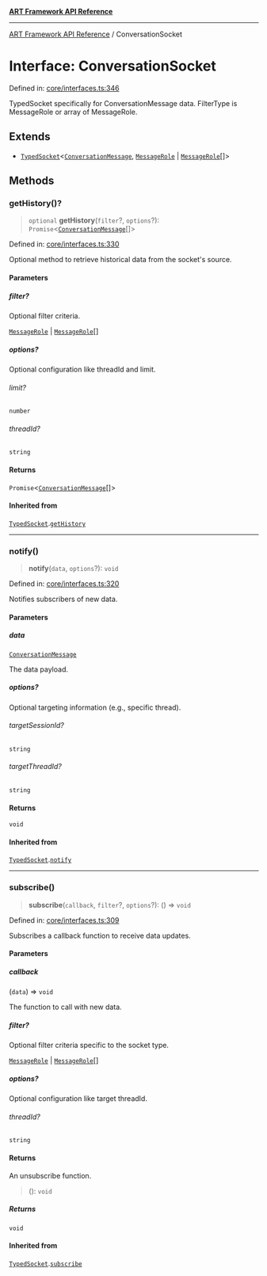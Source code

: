 [**ART Framework API Reference**](../README.md)

***

[ART Framework API Reference](../README.md) / ConversationSocket

# Interface: ConversationSocket

Defined in: [core/interfaces.ts:346](https://github.com/hashangit/ART/blob/f4539b852e546bb06f1cc8c56173d3ccfb0ad7fa/src/core/interfaces.ts#L346)

TypedSocket specifically for ConversationMessage data.
FilterType is MessageRole or array of MessageRole.

## Extends

- [`TypedSocket`](TypedSocket.md)\<[`ConversationMessage`](ConversationMessage.md), [`MessageRole`](../enumerations/MessageRole.md) \| [`MessageRole`](../enumerations/MessageRole.md)[]\>

## Methods

### getHistory()?

> `optional` **getHistory**(`filter`?, `options`?): `Promise`\<[`ConversationMessage`](ConversationMessage.md)[]\>

Defined in: [core/interfaces.ts:330](https://github.com/hashangit/ART/blob/f4539b852e546bb06f1cc8c56173d3ccfb0ad7fa/src/core/interfaces.ts#L330)

Optional method to retrieve historical data from the socket's source.

#### Parameters

##### filter?

Optional filter criteria.

[`MessageRole`](../enumerations/MessageRole.md) | [`MessageRole`](../enumerations/MessageRole.md)[]

##### options?

Optional configuration like threadId and limit.

###### limit?

`number`

###### threadId?

`string`

#### Returns

`Promise`\<[`ConversationMessage`](ConversationMessage.md)[]\>

#### Inherited from

[`TypedSocket`](TypedSocket.md).[`getHistory`](TypedSocket.md#gethistory)

***

### notify()

> **notify**(`data`, `options`?): `void`

Defined in: [core/interfaces.ts:320](https://github.com/hashangit/ART/blob/f4539b852e546bb06f1cc8c56173d3ccfb0ad7fa/src/core/interfaces.ts#L320)

Notifies subscribers of new data.

#### Parameters

##### data

[`ConversationMessage`](ConversationMessage.md)

The data payload.

##### options?

Optional targeting information (e.g., specific thread).

###### targetSessionId?

`string`

###### targetThreadId?

`string`

#### Returns

`void`

#### Inherited from

[`TypedSocket`](TypedSocket.md).[`notify`](TypedSocket.md#notify)

***

### subscribe()

> **subscribe**(`callback`, `filter`?, `options`?): () => `void`

Defined in: [core/interfaces.ts:309](https://github.com/hashangit/ART/blob/f4539b852e546bb06f1cc8c56173d3ccfb0ad7fa/src/core/interfaces.ts#L309)

Subscribes a callback function to receive data updates.

#### Parameters

##### callback

(`data`) => `void`

The function to call with new data.

##### filter?

Optional filter criteria specific to the socket type.

[`MessageRole`](../enumerations/MessageRole.md) | [`MessageRole`](../enumerations/MessageRole.md)[]

##### options?

Optional configuration like target threadId.

###### threadId?

`string`

#### Returns

An unsubscribe function.

> (): `void`

##### Returns

`void`

#### Inherited from

[`TypedSocket`](TypedSocket.md).[`subscribe`](TypedSocket.md#subscribe)
